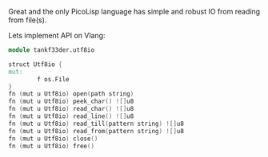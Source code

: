 Great and the only PicoLisp language has simple and robust IO from reading from file(s).

Lets implement API on Vlang:
```v
module tankf33der.utf8io

struct Utf8io {
mut:
        f os.File
}
fn (mut u Utf8io) open(path string)
fn (mut u Utf8io) peek_char() ![]u8
fn (mut u Utf8io) read_char() ![]u8
fn (mut u Utf8io) read_line() ![]u8
fn (mut u Utf8io) read_till(pattern string) ![]u8
fn (mut u Utf8io) read_from(pattern string) ![]u8
fn (mut u Utf8io) close()
fn (mut u Utf8io) free()
```
